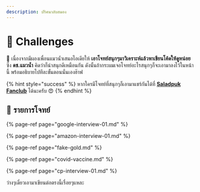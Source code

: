 ```yaml
---
description: ปริศนาลับสมอง
---
```


# 🧠 Challenges

🤠 เนื่องจากมีผองเพื่อนแมวน้ำเสนอไอเดียให้ **เอาโจทย์สนุกๆมาวิเคราะห์แล้วพาเขียนโค้ดให้ดูหน่อย** ซึ่ง **ดช.แมวน้ำ** คิดว่าก็น่าสนุกดีเหมือนกัน ดังนั้นถ้ากระผมเจอโจทย์อะไรสนุกๆก็จะเอามาลงไว้ในหน้านี้ พร้อมอธิบายไปทีละขั้นตอนนั่นเองฮ๊าฟ 

{% hint style="success" %}
หากใครมีโจทย์ที่สนุกๆก็เอามาแชร์กันได้ที่ [**Saladpuk Fanclub**](https://www.facebook.com/mr.saladpuk) ได้นะครับ 😍
{% endhint %}

## 🧭 รายการโจทย์

{% page-ref page="google-interview-01.md" %}

{% page-ref page="amazon-interview-01.md" %}

{% page-ref page="fake-gold.md" %}

{% page-ref page="covid-vaccine.md" %}

{% page-ref page="cp-interview-01.md" %}

ว่างๆเดี๋ยวเอามาเขียนต่อตรงนี้เรื่อยๆแหละ

